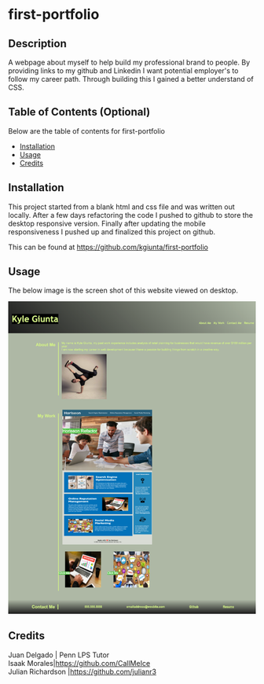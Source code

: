 # first-portfolio

## Description

A webpage about myself to help build my professional brand to people. By providing links to my github and Linkedin I want potential employer's to follow my career  path. Through building this I gained a better understand of CSS.


## Table of Contents (Optional)

Below are the table of contents for first-portfolio

- [Installation](#installation)
- [Usage](#usage)
- [Credits](#credits)


## Installation


This project started from a blank html and css file and was written out locally. After a few days refactoring the code I pushed to github to store the desktop responsive version. Finally after updating the mobile responsiveness I pushed up and finalized this project on github. 

This can be found at https://github.com/kgiunta/first-portfolio

## Usage

The below image is the screen shot of this website viewed on desktop.

   
![alt text](/assets/images/screenshot-full-page.png)
    

## Credits

Juan Delgado | Penn LPS Tutor <br>
Isaak Morales|https://github.com/CallMeIce <br>
Julian Richardson |https://github.com/julianr3




